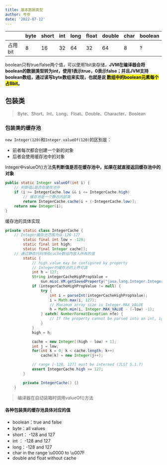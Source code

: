 ```yaml
---
title: 基本数据类型
author: 岑参
date: '2022-07-12'
---
```


|       | byte | short | int | long | float | double | char | boolean |
|-------|-------|-------|-------|-------|-------|-------|-------|-------|
| 占用bit | 8 | 16 | 32 | 64 | 32 | 64 |  8 | ? |

boolean只有true/false两个值，可以使用1bit来存储，**JVM在编译器会将boolean的数据类型转为int，使用1表示true，0表示false；并且JVM支持boolean数组，通过读写byte数组来实现，也就是说 <mark>数组中的boolean元素每个占8bit</mark>。**

## 包装类

> Byte、Short、Int、Long、Float、Double、Character、Boolean

### 包装类的缓存池

`new Integer(120)`和`Integer.valueOf(120)`的区别是：

* 前者每次都会创建一个新的对象
* 后者会使用缓存池中的对象

Integer中valueOf()方法**先判断值是否在缓存池中，如果在就直接返回缓存池中的对象**

```JAVA
public static Integer valueOf(int i) {
    // 判断值i是否在缓存池中
    if (i >= IntegerCache.low && i <= IntegerCache.high)
        // 缓存池是一个静态内部类
        return IntegerCache.cache[i + (-IntegerCache.low)];
    return new Integer(i);
}
```

缓存池的具体实现

```java
private static class IntegerCache {
    // Integer缓存池范围为从-128-127
        static final int low = -128;
        static final int high;
        static final Integer cache[];
	// 通过静态代码块给cache数组内放入所有的值
        static {
            // high value may be configured by property
            // Integer的缓存池的上界可调
            int h = 127;
            String integerCacheHighPropValue =
                sun.misc.VM.getSavedProperty("java.lang.Integer.IntegerCache.high");
            if (integerCacheHighPropValue != null) {
                try {
                    int i = parseInt(integerCacheHighPropValue);
                    i = Math.max(i, 127);
                    // Maximum array size is Integer.MAX_VALUE
                    h = Math.min(i, Integer.MAX_VALUE - (-low) -1);
                } catch( NumberFormatException nfe) {
                    // If the property cannot be parsed into an int, ignore it.
                }
            }
            high = h;

            cache = new Integer[(high - low) + 1];
            int j = low;
            for(int k = 0; k < cache.length; k++)
                cache[k] = new Integer(j++);

            // range [-128, 127] must be interned (JLS7 5.1.7)
            assert IntegerCache.high >= 127;
        }

        private IntegerCache() {}
    }
```



> 编译器在自动装箱时调用valueOf()方法

#### 各种包装类的缓存池具体对应的值

- boolean：true and false
- byte：all values
- short： -128 and 127
- int ： -128 and 127
- long：-128 and 127
- char in the range \u0000 to \u007F
- double and float without cache





















